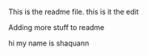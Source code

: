 This is the readme file. 
this is it the edit


Adding more stuff to readme

hi my name is shaquann 
